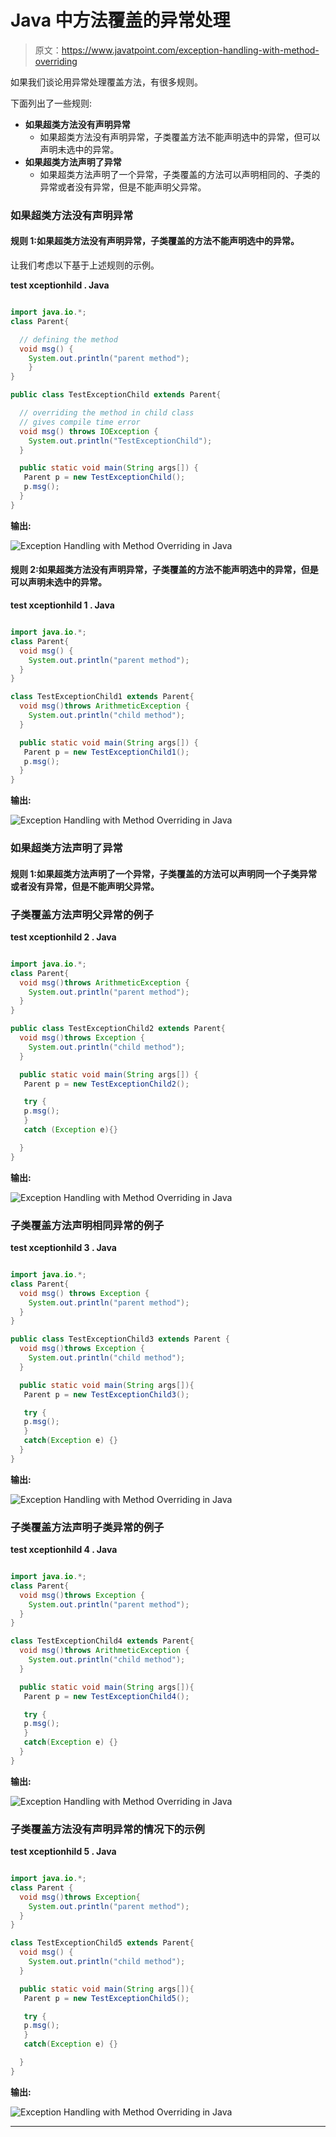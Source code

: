 # Java 中方法覆盖的异常处理

> 原文：<https://www.javatpoint.com/exception-handling-with-method-overriding>

如果我们谈论用异常处理覆盖方法，有很多规则。

下面列出了一些规则:

*   **如果超类方法没有声明异常**
    *   如果超类方法没有声明异常，子类覆盖方法不能声明选中的异常，但可以声明未选中的异常。
*   **如果超类方法声明了异常**
    *   如果超类方法声明了一个异常，子类覆盖的方法可以声明相同的、子类的异常或者没有异常，但是不能声明父异常。

### 如果超类方法没有声明异常

#### 规则 1:如果超类方法没有声明异常，子类覆盖的方法不能声明选中的异常。

让我们考虑以下基于上述规则的示例。

**test xceptionhild . Java**

```java

import java.io.*;  
class Parent{ 

  // defining the method 
  void msg() {
    System.out.println("parent method");
    }  
}  

public class TestExceptionChild extends Parent{  

  // overriding the method in child class
  // gives compile time error
  void msg() throws IOException {  
    System.out.println("TestExceptionChild");  
  }

  public static void main(String args[]) {  
   Parent p = new TestExceptionChild();  
   p.msg();  
  }  
}  

```

**输出:**

![Exception Handling with Method Overriding in Java](../img/b63d62af153525607e30af66bf725263.png)

#### 规则 2:如果超类方法没有声明异常，子类覆盖的方法不能声明选中的异常，但是可以声明未选中的异常。

**test xceptionhild 1 . Java**

```java

import java.io.*;  
class Parent{  
  void msg() {
    System.out.println("parent method");
  }  
}  

class TestExceptionChild1 extends Parent{  
  void msg()throws ArithmeticException {  
    System.out.println("child method");  
  }  

  public static void main(String args[]) {  
   Parent p = new TestExceptionChild1();  
   p.msg();  
  }  
} 

```

**输出:**

![Exception Handling with Method Overriding in Java](../img/e69d65c3b48a3eb1a523c12ec353f898.png)

### 如果超类方法声明了异常

#### 规则 1:如果超类方法声明了一个异常，子类覆盖的方法可以声明同一个子类异常或者没有异常，但是不能声明父异常。

### 子类覆盖方法声明父异常的例子

**test xceptionhild 2 . Java**

```java

import java.io.*;  
class Parent{  
  void msg()throws ArithmeticException {
    System.out.println("parent method");
  }  
}  

public class TestExceptionChild2 extends Parent{  
  void msg()throws Exception {
    System.out.println("child method");
  }  

  public static void main(String args[]) {  
   Parent p = new TestExceptionChild2();  

   try {  
   p.msg();  
   }
   catch (Exception e){} 

  }  
}   

```

**输出:**

![Exception Handling with Method Overriding in Java](../img/d087352747e7e062983c566631eb5dbd.png)

### 子类覆盖方法声明相同异常的例子

**test xceptionhild 3 . Java**

```java

import java.io.*;  
class Parent{  
  void msg() throws Exception {
    System.out.println("parent method");
  }  
}  

public class TestExceptionChild3 extends Parent {  
  void msg()throws Exception {
    System.out.println("child method");
  }  

  public static void main(String args[]){  
   Parent p = new TestExceptionChild3();  

   try {  
   p.msg();  
   }
   catch(Exception e) {}  
  }  
}  

```

**输出:**

![Exception Handling with Method Overriding in Java](../img/6550a6d903a6391c4f54991fd8198231.png)

### 子类覆盖方法声明子类异常的例子

**test xceptionhild 4 . Java**

```java

import java.io.*;  
class Parent{  
  void msg()throws Exception {
    System.out.println("parent method");
  }  
}  

class TestExceptionChild4 extends Parent{  
  void msg()throws ArithmeticException {
    System.out.println("child method");
  }  

  public static void main(String args[]){  
   Parent p = new TestExceptionChild4();  

   try {  
   p.msg();  
   }
   catch(Exception e) {}  
  }  
}  

```

**输出:**

![Exception Handling with Method Overriding in Java](../img/5fa92035c4c08ec78d4b34d6603c2ff8.png)

### 子类覆盖方法没有声明异常的情况下的示例

**test xceptionhild 5 . Java**

```java

import java.io.*;  
class Parent {  
  void msg()throws Exception{
    System.out.println("parent method");
  }  
}  

class TestExceptionChild5 extends Parent{  
  void msg() {
    System.out.println("child method");
  }  

  public static void main(String args[]){  
   Parent p = new TestExceptionChild5();  

   try {  
   p.msg();  
   }
   catch(Exception e) {}

  }  
}   

```

**输出:**

![Exception Handling with Method Overriding in Java](../img/bdcc4fca47931173f86d863ee3ae8df3.png)

* * *